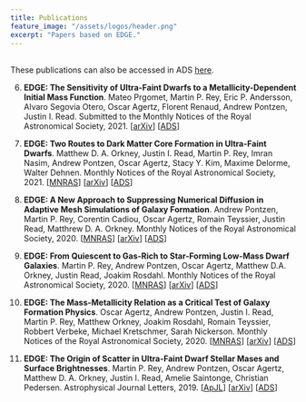 ```yaml
---
title: Publications
feature_image: "/assets/logos/header.png"
excerpt: "Papers based on EDGE."
---
```


<br>
These publications can also be accessed in ADS <a href="https://ui.adsabs.harvard.edu/search/p_=0&q=title%3A%22EDGE%22%20author%3A%22read%22&sort=date%20desc%2C%20bibcode%20desc">here</a>.



6. **EDGE: The Sensitivity of Ultra-Faint Dwarfs to a Metallicity-Dependent Initial Mass Function**. Mateo Prgomet, Martin P. Rey, Eric P. Andersson, Alvaro Segovia Otero, Oscar Agertz, Florent Renaud, Andrew Pontzen, Justin I. Read.  Submitted to the Monthly Notices of the Royal Astronomical Society, 2021. [<a href="https://arxiv.org/abs/2107.00663">arXiv</a>] [<a href="https://ui.adsabs.harvard.edu/abs/2021arXiv210700663P/">ADS</a>]

5. **EDGE: Two Routes to Dark Matter Core Formation in Ultra-Faint Dwarfs**. Matthew D. A. Orkney, Justin I. Read, Martin P. Rey, Imran Nasim, Andrew Pontzen, Oscar Agertz, Stacy Y. Kim, Maxime Delorme, Walter Dehnen.  Monthly Notices of the Royal Astronomical Society, 2021. [<a href="https://academic.oup.com/mnras/article-abstract/504/3/3509/62442342">MNRAS</a>] [<a href="https://arxiv.org/abs/2101.02688">arXiv</a>] [<a href="https://ui.adsabs.harvard.edu/abs/2021arXiv210102688O/">ADS</a>]

4. **EDGE: A New Approach to Suppressing Numerical Diffusion in Adaptive Mesh Simulations of Galaxy Formation**. Andrew Pontzen, Martin P. Rey, Corentin Cadiou, Oscar Agertz, Romain Teyssier, Justin Read, Matthrew D. A. Orkney.  Monthly Notices of the Royal Astronomical Society, 2020. [<a href="https://academic.oup.com/mnras/article-abstract/501/2/1755/6000256">MNRAS</a>] [<a href="https://arxiv.org/abs/2009.03313">arXiv</a>] [<a href="https://ui.adsabs.harvard.edu/abs/2021MNRAS.501.1755P/">ADS</a>]

3. **EDGE: From Quiescent to Gas-Rich to Star-Forming Low-Mass Dwarf Galaxies**. Martin P. Rey, Andrew Pontzen, Oscar Agertz, Matthew D.A. Orkney, Justin Read, Joakim Rosdahl.  Monthly Notices of the Royal Astronomical Society, 2020. [<a href="https://academic.oup.com/mnras/article/497/2/1508/5879786">MNRAS</a>] [<a href="https://arxiv.org/abs/2004.09530">arXiv</a>] [<a href="https://ui.adsabs.harvard.edu/abs/2020MNRAS.497.1508R">ADS</a>]

2. **EDGE: The Mass-Metallicity Relation as a Critical Test of Galaxy Formation Physics**.  Oscar Agertz, Andrew Pontzen, Justin I. Read, Martin P. Rey, Matthew Orkney, Joakim Rosdahl, Romain Teyssier, Robbert Verbeke, Michael Kretschmer, Sarah Nickerson. Monthly Notices of the Royal Astronomical Society, 2020. [<a href="https://academic.oup.com/mnras/article-abstract/491/2/1656/5610674">MNRAS</a>] [<a href="https://arxiv.org/abs/1904.02723">arXiv</a>] [<a href="https://ui.adsabs.harvard.edu/abs/2020MNRAS.491.1656A">ADS</a>]

1. **EDGE: The Origin of Scatter in Ultra-Faint Dwarf Stellar Mases and Surface Brightnesses**.  Martin P. Rey, Andrew Pontzen, Oscar Agertz, Matthew D. A. Orkney, Justin I. Read, Amelie Saintonge, Christian Pedersen. Astrophysical Journal Letters, 2019. [<a href="https://iopscience.iop.org/article/10.3847/2041-8213/ab53dd">ApJL</a>] [<a href="https://arxiv.org/abs/1909.04664">arXiv</a>] [<a href="https://ui.adsabs.harvard.edu/abs/2019ApJ...886L...3R/">ADS</a>]
